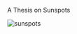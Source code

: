 A Thesis on Sunspots

![sunspots](https://github.com/nilesh14k/Thesis-on-Sunspots-SolarFlare-CoronalMassEjections-SolarWinds/assets/65092135/6534a9c7-b66a-448b-aa9b-18b19819e819)
